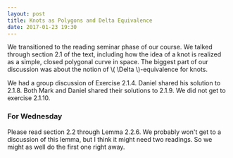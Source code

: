 ```yaml
---
layout: post
title: Knots as Polygons and Delta Equivalence
date: 2017-01-23 19:30
---
```


We transitioned to the reading seminar phase of our course. We talked through
section 2.1 of the text, including how the idea of a knot is realized as a
simple, closed polygonal curve in space. The biggest part of our discussion
was about the notion of <span>\\( \Delta \\)</span>-equivalence for knots.

We had a group discussion of Exercise 2.1.4. Daniel shared his solution to
2.1.8. Both Mark and Daniel shared their solutions to 2.1.9. We did not get to
exercise 2.1.10.

### For Wednesday

Please read section 2.2 through Lemma 2.2.6. We probably won't get to a
discussion of this lemma, but I think it might need two readings. So we might as
well do the first one right away.
